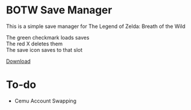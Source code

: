 # BOTW Save Manager
This is a simple save manager for The Legend of Zelda: Breath of the Wild

The green checkmark loads saves<br>
The red X deletes them<br>
The save icon saves to that slot

<a href="https://github.com/MADMAN-Modding/BOTW-Save-Manager/releases/latest">Download</a>

# To-do
* Cemu Account Swapping
